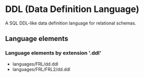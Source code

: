 # DDL (Data Definition Language)
A SQL DDL-like data definition language for relational schemas.
## Language elements
### Language elements by extension '.ddl'
* languages/FRL/dd.ddl
* languages/FRL/FRL2/dd.ddl
